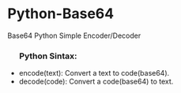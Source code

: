 # Python-Base64
Base64 Python Simple Encoder/Decoder

<ul><h3>Python Sintax:</h3>
  <li>encode(text): Convert a text to code(base64).</li>
  <li>decode(code): Convert a code(base64) to text.</li>
</ul>
